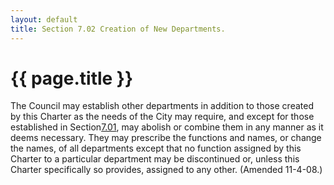 ```yaml
---
layout: default 
title: Section 7.02 Creation of New Departments.
---
```


{{ page.title }}
================

The Council may establish other departments in addition to those created
by this Charter as the needs of the City may require, and except for
those established in Section[7.01](13da2e6f.html), may abolish or
combine them in any manner as it deems necessary. They may prescribe the
functions and names, or change the names, of all departments except that
no function assigned by this Charter to a particular department may be
discontinued or, unless this Charter specifically so provides, assigned
to any other. (Amended 11-4-08.)
